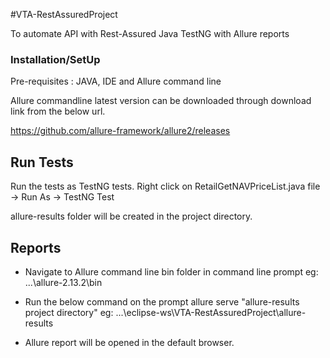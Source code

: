 #VTA-RestAssuredProject

To automate API with Rest-Assured Java TestNG with Allure reports

### Installation/SetUp

Pre-requisites : JAVA, IDE and Allure command line
 
Allure commandline latest version can be downloaded through download link from the below url.

https://github.com/allure-framework/allure2/releases

## Run Tests

Run the tests as TestNG tests. Right click on RetailGetNAVPriceList.java file -> Run As -> TestNG Test

allure-results folder will be created in the project directory.

## Reports
- Navigate to Allure command line bin folder in command line prompt
	eg: ...\allure-2.13.2\bin
	
- Run the below command on the prompt
	allure serve "allure-results project directory" 
	eg: ...\eclipse-ws\VTA-RestAssuredProject\allure-results
	
- Allure report will be opened in the default browser.
